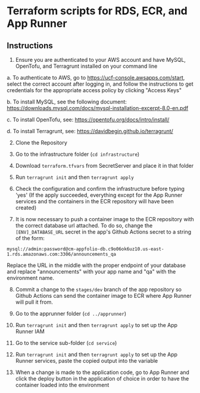 # Terraform scripts for RDS, ECR, and App Runner


## Instructions

1. Ensure you are authenticated to your AWS account and have MySQL, OpenTofu, and Terragrunt installed on your command line

a. To authenticate to AWS, go to https://ucf-console.awsapps.com/start, select the correct account after logging in, and follow the instructions to get credentials for the appropriate access policy by clicking "Access Keys"

b. To install MySQL, see the following document: https://downloads.mysql.com/docs/mysql-installation-excerpt-8.0-en.pdf

c. To install OpenTofu, see: https://opentofu.org/docs/intro/install/

d. To install Terragrunt, see: https://davidbegin.github.io/terragrunt/

2. Clone the Repository

3. Go to the infrastructure folder (`cd infrastructure`) 

4. Download `terraform.tfvars` from SecretServer and place it in that folder

5. Run `terragrunt init` and then `terragrunt apply`

6. Check the configuration and confirm the infrastructure before typing 'yes' (If the apply succeeded, everything except for the App Runner services and the containers in the ECR repository will have been created)

7. It is now necessary to push a container image to the ECR repository with the correct database url attached. To do so, change the `[ENV]_DATABASE_URL` secret in the app's Github Actions secret to a string of the form:

`mysql://admin:password@cm-appfolio-db.c9o06ok6uz10.us-east-1.rds.amazonaws.com:3306/announcements_qa`

Replace the URL in the middle with the proper endpoint of your database and replace "announcements" with your app name and "qa" with the environment name.

8. Commit a change to the `stages/dev` branch of the app repository so Github Actions can send the container image to ECR where App Runner will pull it from.

9. Go to the apprunner folder (`cd ../apprunner`)

10. Run `terragrunt init` and then `terragrunt apply` to set up the App Runner IAM

11. Go to the service sub-folder (`cd service`)

12. Run `terragrunt init` and then `terragrunt apply` to set up the App Runner services, paste the copied output into the variable

13. When a change is made to the application code, go to App Runner and click the deploy button in the application of choice in order to have the container loaded into the environment 
